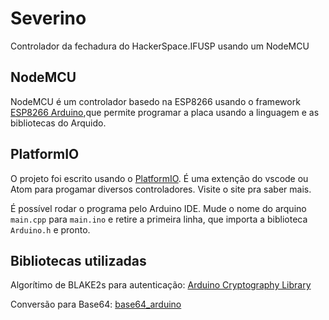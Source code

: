 # Severino
Controlador da fechadura do HackerSpace.IFUSP usando um NodeMCU

## NodeMCU
NodeMCU é um controlador basedo na ESP8266 usando o framework [ESP8266 Arduino](https://arduino-esp8266.readthedocs.io/en/2.5.0-beta1/index.html),que permite programar a placa usando a linguagem e as bibliotecas do Arquido.

## PlatformIO
O projeto foi escrito usando o [PlatformIO](https://platformio.org/install). É uma extenção do vscode ou Atom para progamar diversos controladores.
Visite o site pra saber mais.

É possível rodar o programa pelo Arduino IDE. Mude o nome do arquino ``main.cpp`` para ``main.ino`` e retire a primeira linha, que importa a biblioteca ``Arduino.h`` e pronto.

## Bibliotecas utilizadas
Algorítimo de BLAKE2s para autenticação: [Arduino Cryptography Library](https://rweather.github.io/arduinolibs/crypto.html)

Conversão para Base64: [base64_arduino](https://github.com/adamvr/arduino-base64)

